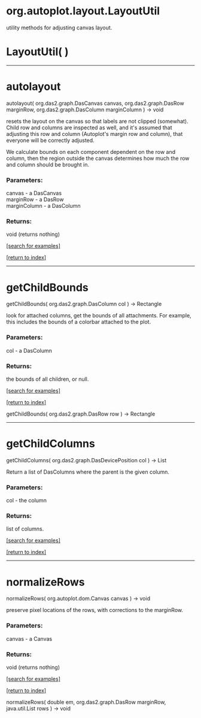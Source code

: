 # org.autoplot.layout.LayoutUtil

utility methods for adjusting canvas layout.

# LayoutUtil( )


***
<a name="autolayout"></a>
# autolayout
autolayout( org.das2.graph.DasCanvas canvas, org.das2.graph.DasRow marginRow, org.das2.graph.DasColumn marginColumn ) &rarr; void

resets the layout on the canvas so that labels are not clipped (somewhat).
 Child row and columns are inspected as well, and it's assumed that adjusting
 this row and column (Autoplot's margin row and column), that everyone will be correctly adjusted.
 
 We calculate bounds on each component dependent on the row and column, then
 the region outside the canvas determines how much the row and column should
 be brought in.

### Parameters:
canvas - a DasCanvas
<br>marginRow - a DasRow
<br>marginColumn - a DasColumn

### Returns:
void (returns nothing)


<a href="https://github.com/autoplot/dev/search?q=autolayout&unscoped_q=autolayout">[search for examples]</a>

<a href="https://github.com/autoplot/documentation/blob/master/javadoc/index-all.md">[return to index]</a>

***
<a name="getChildBounds"></a>
# getChildBounds
getChildBounds( org.das2.graph.DasColumn col ) &rarr; Rectangle

look for attached columns, get the bounds of all attachments.  For 
 example, this includes the bounds of a colorbar attached to the plot.

### Parameters:
col - a DasColumn

### Returns:
the bounds of all children, or null.

<a href="https://github.com/autoplot/dev/search?q=getChildBounds&unscoped_q=getChildBounds">[search for examples]</a>

<a href="https://github.com/autoplot/documentation/blob/master/javadoc/index-all.md">[return to index]</a>

getChildBounds( org.das2.graph.DasRow row ) &rarr; Rectangle<br>
***
<a name="getChildColumns"></a>
# getChildColumns
getChildColumns( org.das2.graph.DasDevicePosition col ) &rarr; List

Return a list of DasColumns where the parent is the given column.

### Parameters:
col - the column

### Returns:
list of columns.

<a href="https://github.com/autoplot/dev/search?q=getChildColumns&unscoped_q=getChildColumns">[search for examples]</a>

<a href="https://github.com/autoplot/documentation/blob/master/javadoc/index-all.md">[return to index]</a>

***
<a name="normalizeRows"></a>
# normalizeRows
normalizeRows( org.autoplot.dom.Canvas canvas ) &rarr; void

preserve pixel locations of the rows, with corrections to the marginRow.

### Parameters:
canvas - a Canvas

### Returns:
void (returns nothing)


<a href="https://github.com/autoplot/dev/search?q=normalizeRows&unscoped_q=normalizeRows">[search for examples]</a>

<a href="https://github.com/autoplot/documentation/blob/master/javadoc/index-all.md">[return to index]</a>

normalizeRows( double em, org.das2.graph.DasRow marginRow, java.util.List rows ) &rarr; void<br>
